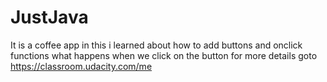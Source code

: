 # JustJava
It is a coffee app in this i learned about how to add buttons and onclick functions what happens when we click on the button for more details goto https://classroom.udacity.com/me